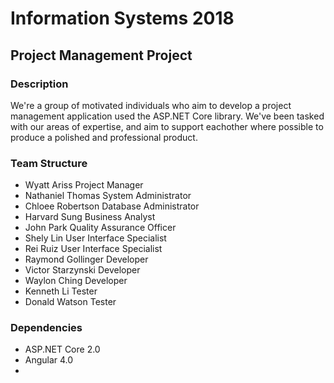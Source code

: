 # Information Systems 2018
## Project Management Project

### Description
We're a group of motivated individuals who aim to develop a project management application used the ASP.NET Core library. We've been tasked with our areas of expertise, and aim to support eachother where possible to produce a polished and professional product.

### Team Structure
- Wyatt Ariss         Project Manager
- Nathaniel Thomas    System Administrator
- Chloee Robertson    Database Administrator
- Harvard Sung        Business Analyst
- John Park           Quality Assurance Officer
- Shely Lin           User Interface Specialist
- Rei Ruiz            User Interface Specialist
- Raymond Gollinger   Developer
- Victor Starzynski   Developer
- Waylon Ching        Developer
- Kenneth Li          Tester
- Donald Watson       Tester

### Dependencies
  - ASP.NET Core 2.0
  - Angular 4.0
  -
